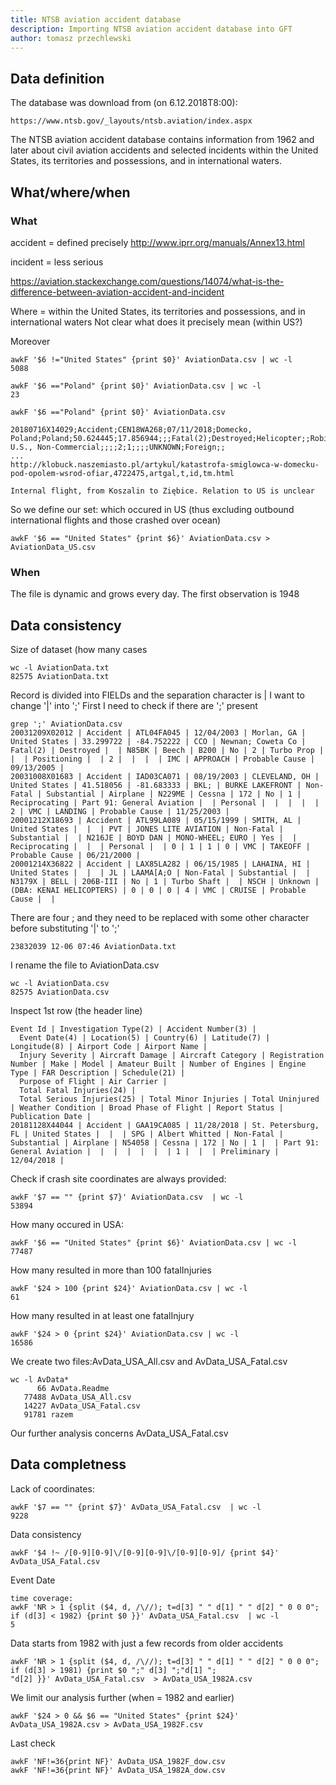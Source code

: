 ```yaml
---
title: NTSB aviation accident database
description: Importing NTSB aviation accident database into GFT
author: tomasz przechlewski
---
```


## Data definition ##

The database was download from (on 6.12.2018T8:00):

```
https://www.ntsb.gov/_layouts/ntsb.aviation/index.aspx
```

The NTSB aviation accident database contains information from 1962 and later 
about civil aviation accidents and selected incidents within the United States, 
its territories and possessions, and in international waters. 

## What/where/when ##

### What ###

accident = defined precisely http://www.iprr.org/manuals/Annex13.html

incident = less serious

https://aviation.stackexchange.com/questions/14074/what-is-the-difference-between-aviation-accident-and-incident

Where = within the United States, its territories and possessions, 
and in international waters
Not clear what does it precisely mean (within US?)

Moreover 

```
awkF '$6 !="United States" {print $0}' AviationData.csv | wc -l
5088

awkF '$6 =="Poland" {print $0}' AviationData.csv | wc -l
23

awkF '$6 =="Poland" {print $0}' AviationData.csv

20180716X14029;Accident;CEN18WA268;07/11/2018;Domecko, Poland;Poland;50.624445;17.856944;;;Fatal(2);Destroyed;Helicopter;;Robinson;R44;No;1;Reciprocating;Non-U.S., Non-Commercial;;;;2;1;;;;UNKNOWN;Foreign;;
...
http://klobuck.naszemiasto.pl/artykul/katastrofa-smiglowca-w-domecku-pod-opolem-wsrod-ofiar,4722475,artgal,t,id,tm.html

Internal flight, from Koszalin to Ziębice. Relation to US is unclear
```

So we define our set: which occured in US (thus excluding outbound
international flights and those crashed over ocean)

```
awkF '$6 == "United States" {print $6}' AviationData.csv > AviationData_US.csv
```
### When ###

The file is dynamic and grows every day.  The first observation is
1948

## Data consistency ##

Size of dataset (how many cases

```
wc -l AviationData.txt 
82575 AviationData.txt
```

Record is divided into FIELDs and the separation character is |
I want to change '|' into ';'
First I need to check if there are ';' present

```
grep ';' AviationData.csv 
20031209X02012 | Accident | ATL04FA045 | 12/04/2003 | Morlan, GA | United States | 33.299722 | -84.752222 | CCO | Newnan; Coweta Co | Fatal(2) | Destroyed |  | N85BK | Beech | B200 | No | 2 | Turbo Prop |  |  | Positioning |  | 2 |  |  |  | IMC | APPROACH | Probable Cause | 09/13/2005 | 
20031008X01683 | Accident | IAD03CA071 | 08/19/2003 | CLEVELAND, OH | United States | 41.518056 | -81.683333 | BKL; | BURKE LAKEFRONT | Non-Fatal | Substantial | Airplane | N229ME | Cessna | 172 | No | 1 | Reciprocating | Part 91: General Aviation |  | Personal |  |  |  |  | 2 | VMC | LANDING | Probable Cause | 11/25/2003 | 
20001212X18693 | Accident | ATL99LA089 | 05/15/1999 | SMITH, AL | United States |  |  | PVT | JONES LITE AVIATION | Non-Fatal | Substantial |  | N216JE | BOYD DAN | MONO-WHEEL; EURO | Yes |  | Reciprocating |  |  | Personal |  | 0 | 1 | 1 | 0 | VMC | TAKEOFF | Probable Cause | 06/21/2000 | 
20001214X36822 | Accident | LAX85LA282 | 06/15/1985 | LAHAINA, HI | United States |  |  | JL | LAAMA[A;O | Non-Fatal | Substantial |  | N3179X | BELL | 206B-III | No | 1 | Turbo Shaft |  | NSCH | Unknown | (DBA: KENAI HELICOPTERS) | 0 | 0 | 0 | 4 | VMC | CRUISE | Probable Cause |  | 
```

There are four ; and they need to be replaced with some other character
before  substituting '|' to ';'

```
23832039 12-06 07:46 AviationData.txt
```

I rename the file to AviationData.csv

```
wc -l AviationData.csv 
82575 AviationData.csv
```

Inspect 1st row (the header line)

```
Event Id | Investigation Type(2) | Accident Number(3) | 
  Event Date(4) | Location(5) | Country(6) | Latitude(7) | Longitude(8) | Airport Code | Airport Name | 
  Injury Severity | Aircraft Damage | Aircraft Category | Registration Number | Make | Model | Amateur Built | Number of Engines | Engine Type | FAR Description | Schedule(21) | 
  Purpose of Flight | Air Carrier | 
  Total Fatal Injuries(24) | 
  Total Serious Injuries(25) | Total Minor Injuries | Total Uninjured | Weather Condition | Broad Phase of Flight | Report Status | Publication Date | 
20181128X44044 | Accident | GAA19CA085 | 11/28/2018 | St. Petersburg, FL | United States |  |  | SPG | Albert Whitted | Non-Fatal | Substantial | Airplane | N54058 | Cessna | 172 | No | 1 |  | Part 91: General Aviation |  |  |  |  |  |  | 1 |  |  | Preliminary | 12/04/2018 | 
```

Check if crash site coordinates are always provided:

``` 
awkF '$7 == "" {print $7}' AviationData.csv  | wc -l
53894
```
How many occured in USA:

```
awkF '$6 == "United States" {print $6}' AviationData.csv | wc -l
77487
```
How many resulted in more than 100 fatalInjuries

```
awkF '$24 > 100 {print $24}' AviationData.csv | wc -l
61
```

How many resulted in at least one fatalInjury

```
awkF '$24 > 0 {print $24}' AviationData.csv | wc -l
16586
```

We create two files:AvData_USA_All.csv and AvData_USA_Fatal.csv

```
wc -l AvData*
      66 AvData.Readme
   77488 AvData_USA_All.csv
   14227 AvData_USA_Fatal.csv
   91781 razem
```

Our further analysis concerns AvData_USA_Fatal.csv

## Data completness ##

Lack of coordinates:

```
awkF '$7 == "" {print $7}' AvData_USA_Fatal.csv  | wc -l
9228
```

Data consistency

```
awkF '$4 !~ /[0-9][0-9]\/[0-9][0-9]\/[0-9][0-9]/ {print $4}' AvData_USA_Fatal.csv
```

Event Date

```
time coverage:
awkF 'NR > 1 {split ($4, d, /\//); t=d[3] " " d[1] " " d[2] " 0 0 0"; if (d[3] < 1982) {print $0 }}' AvData_USA_Fatal.csv  | wc -l
5
```

Data starts from  1982 with just a few records 
from older accidents

```
awkF 'NR > 1 {split ($4, d, /\//); t=d[3] " " d[1] " " d[2] " 0 0 0"; if (d[3] > 1981) {print $0 ";" d[3] ";"d[1] ";
"d[2] }}' AvData_USA_Fatal.csv  > AvData_USA_1982A.csv
```

We limit our analysis further (when = 1982 and earlier)

```
awkF '$24 > 0 && $6 == "United States" {print $24}' AvData_USA_1982A.csv > AvData_USA_1982F.csv
```

Last check

```
awkF 'NF!=36{print NF}' AvData_USA_1982F_dow.csv  
awkF 'NF!=36{print NF}' AvData_USA_1982A_dow.csv
```
